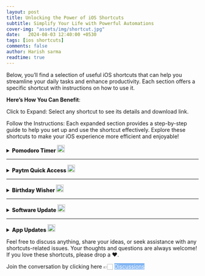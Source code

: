 ```yaml
---
layout: post
title: Unlocking the Power of iOS Shortcuts
subtitle: Simplify Your Life with Powerful Automations
cover-img: "assets/img/shortcut.jpg"
date:   2024-08-03 12:40:00 +0530
tags: [ios shortcuts]
comments: false
author: Harish sarma
readtime: true
---
```


Below, you’ll find a selection of useful iOS shortcuts that can help you streamline your daily tasks and enhance productivity. Each section offers a specific shortcut with instructions on how to use it.

**Here’s How You Can Benefit**:

Click to Expand: Select any shortcut to see its details and download link.

Follow the Instructions: Each expanded section provides a step-by-step guide to help you set up and use the shortcut effectively.
Explore these shortcuts to make your iOS experience more efficient and enjoyable!

<details>
    <summary style="font-weight: 800;">Pomodoro Timer <img alt="Timer" width="20" src="https://emoji.discadia.com/emojis/eb2c6d07-6e2b-463c-85d6-8a9c6ead919a.GIF"> </summary>

<h3><ins>Overview</ins></h3>

<p>The Pomodoro technique is a time management system that involves breaking down work into intervals, typically 25 minutes in length, separated by short breaks. The technique is named after the Italian word for tomato, as the inventor, Francesco Cirillo, used a tomato-shaped kitchen timer to time his work intervals.</p>
<p>The purpose of using a Pomodoro timer is to help you break your work into manageable, focused segments, allowing you to stay focused and productive without becoming overwhelmed. By using a timer, you remove the need to constantly check the clock or be distracted by other tasks, as you know that you have a set amount of time in which to work before you can take a break.</p>
<p>Using a Pomodoro timer can also help you to prioritize your work, as you can decide which tasks to work on in each interval and ensure that you are making progress towards your goals. Additionally, taking regular breaks can help to reduce stress and prevent burnout, as well as improve your overall well-being and productivity.</p>

<h3><ins>How to Use</ins></h3>
<ul>
    <li>Open the Shortcuts app on your mac device.</li>
    <li>Find and run the "Pomodoro Timer" shortcut.</li>
    <li>The shortcut will automatically follow a 25-minute focus session and a 5-minute break.</li>
    <li>Tap "ok" to begin a work session.</li>
    <li>Focus on your work during the work session.</li>
    <li>When the timer completes, take a short break.</li>
    <li>Repeat the process as needed to manage your work time effectively.</li>
</ul>

<h3> <ins>Download the Shortcut</ins></h3>
Click here: 👉
    
<!-- <a href="https://www.icloud.com/shortcuts/6b4e5d4d307643a7bf1452db76564025">Pomodoro Timer for Mac</a> -->
<a href="https://www.icloud.com/shortcuts/6b4e5d4d307643a7bf1452db76564025" class="btn" style="color: white; background-color: #C2FF00;"> Pomodoro Timer</a>
<br>

<h3>Note: For iPhone it is available by default in shortcuts Gallery</h3>

</details>

---

<details>
    <summary style="font-weight: 800;">Paytm Quick Access <img alt="Timer" width="20" src="https://emoji.discadia.com/emojis/5db150e9-c557-4998-ad25-602ba2d760d1.gif"> </summary>
   
<h3><ins>Overview</ins></h3>
    
<p>Paytm Quick Access Shortcut is a convenient feature that allows you to access your most-used Paytm services directly from your phone's home screen. With just one tap, you can easily make a payment, book your train and movie tickets, or even pay your bills.</p>

<h3><ins>How to Use</ins></h3>
<ul>
<li>Open the Shortcuts app on your iOS device.</li>
<li>Find and run the "Paytm Quick Access" shortcut.</li>
<li>Add this shortcut to your homescreen.</li>
<li>Every time you click on this shortcut it will give you options to select along with audio description.</li>
<li>Choose the desired option to go further.</li>
</ul>
<h3> <ins>Download the Shortcut</ins></h3>
Click here: 👉
<!-- <a href="https://www.icloud.com/shortcuts/c8ea021e30084979aed442cd5baf7c90">Paytm Quick Access</a> -->
<a href="https://www.icloud.com/shortcuts/c8ea021e30084979aed442cd5baf7c90" class="btn" style="color: white; background-color: #C2FF00;"> Paytm Quick Access</a>

</details>

---

<details>
    <summary style="font-weight: 800;">Birthday Wisher <img alt="Timer" width="20" src="https://emoji.discadia.com/emojis/d7513a09-b24c-407e-b9a5-9869a9f94839.GIF"> </summary>
    
<h3><ins>Overview</ins></h3>
<p>Are you tired of forgetting your friends and family members birthday's? Do you wish you could easily send them a personalized message to let them know you care, without spending much time? Look no further than this convenient birthday wish shortcut!</p>

<p>The best part? Once you've set up the shortcut, you can sit back and relax knowing that your friends and family members will receive a thoughtful birthday message without any additional effort on your part. This shortcut is perfect for anyone who wants to stay connected with loved ones but doesn't have the time or energy to remember every birthday.</p>

<p>So why not give it a try? Set up your personalized birthday wish shortcut today and start spreading joy to the important people in your life on their special day.</p>

<h3><ins>How to Use</ins></h3>

<h3> Add Birthdays to Your Contacts:</h3>

<ul>
<li>Open your device's contacts app.</li>
<li>Locate and select the contact for the person whose birthday you want to remember.</li>
<li>Edit the contact's details.</li>
<li>Find the "Birthday" field and enter their birthdate.</li>
<li>Save the contact.</li>
</ul>

<h3> Download and Install the Birthday Wisher Shortcut: </h3>

<ul>
<li>Download shortcut from the below link.</li>
<li>Open the Shortcuts app on your iOS device.</li>
<li>Find and run the "Birthday Wisher" shortcut.</li>
<li>The shortcut will automatically check the calendar for any birthdays that match the current date and time.</li>
</ul>

<h3>Pro tip 💡</h3>

<p>You can automate to run this shortcut using time automation, which means it will run on the specified time everyday!</p>

<h3> <ins>Download the Shortcut</ins> </h3>
Click here: 👉 
<!-- <a href="https://www.icloud.com/shortcuts/5e394786a33f4980b45dac44ea83d7ea">Birthday Wisher</a> -->
<a href="https://www.icloud.com/shortcuts/5e394786a33f4980b45dac44ea83d7ea" class="btn" style="color: white; background-color: #C2FF00;"> Birthday Wisher</a>

</details>

--- 

<details>
    <summary style="font-weight: 800;">Software Update <img alt="Timer" width="20" src="https://emoji.discadia.com/emojis/a3b23c33-d4be-4c82-8faf-15a1dfde49fe.GIF"> </summary>
<h3><ins>Overview</ins></h3>
<p> The Software Update Shortcut is designed to streamline the process of checking for and installing software updates on your iOS device. It provides a convenient and direct way to access the software update section in your device settings, allowing you to stay up-to-date with the latest operating system. </p>

<h3> <ins>How to Use</ins> </h3>
<ul>
<li>Click the link to download the Software Update shortcut</li>
<li> Locate and tap the "Software Update" shortcut on your device. </li>
<li> Tap on the ⓘ icon and add it your Home screen</li>
<li>Run the Software Update Shortcut</li>
<li>When you run the shortcut, it will instantly take you to the software update section in your device settings, bypassing the need to navigate through the general settings.</li>

</ul>

<h3> <ins> Download the shortcut: </ins> </h3>
Click here : 👉 
<!-- <a href="https://www.icloud.com/shortcuts/269519fa5b98406f8f57e7a8ee552873">Software Update</a> -->
<a href="https://www.icloud.com/shortcuts/269519fa5b98406f8f57e7a8ee552873" class="btn" style="color: white; background-color: #C2FF00;"> Software Updates</a>

</details>

---

<details>
    <summary style="font-weight: 800;">App Updates <img alt="Timer" width="20" src="https://emoji.discadia.com/emojis/97563baf-95e8-4320-bed8-6c4d300859fc.PNG"> </summary>
<h3><ins>Overview</ins></h3>
<p> The App Store Updates Shortcut simplifies the process of checking for and installing updates for your installed apps from the App Store. With just a tap, you can quickly access the App Store's update section, view available app updates, and install them, ensuring that all your apps are running the latest versions. </p>

<h3> <ins>How to Use</ins> </h3>
<ul>    
<li> Click the provided link to download and install the App Updates shortcut on your iOS device. </li>
<li> Locate and tap the "App Updates" shortcut on your device. </li>
<li> Tap on the ⓘ icon and add it your Home screen </li>
<li> The shortcut instantly takes you to the App Store's update section. </li>
<li> Within the update section, you can efficiently check for available updates for all your installed apps. </li>
<li> If updates are available, you can choose to initiate the installation process directly from this section, ensuring your apps are up to date. </li>
</ul>

<h3> <ins> Download the shortcut:</ins> </h3>
Click here: 👉 
<!-- <a href="https://www.icloud.com/shortcuts/c1c557f07d2f4204ba89f2132a0bc0b2">App Updates</a> -->
<a href="https://www.icloud.com/shortcuts/c1c557f07d2f4204ba89f2132a0bc0b2" class="btn" style="color: white; background-color: #C2FF00;"> App Updates</a>

</details>

<p> Feel free to discuss anything, share your ideas, or seek assistance with any shortcuts-related issues. Your thoughts and questions are always welcome! If you love these shortcuts, please drop a ❤️. </p>
<p> Join the conversation by clicking here 👉🏻 <a href="https://github.com/harishsarmav/harishsarma_v/discussions" class="btn" style="color: white; background-color: #82B5F3;">Discussions</a> </p>
